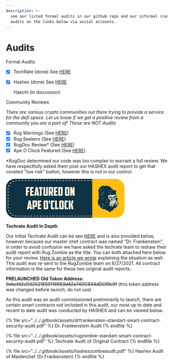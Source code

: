 ```yaml
---
description: >-
  see our listed formal audits in our github repo and our informal (community)
  audits on the links below via social accounts.
---
```


# Audits

Formal Audits

* [x] TechRate (done) See [HERE](https://github.com/TechRate/Smart-Contract-Audits/blob/main/DrFrankenstein%20Standart%20Smart%20Contract%20Security%20Audit.pdf)
*   [x] Hashex (done) See [HERE](https://github.com/HashEx/public\_audits/blob/master/rugzombie/Zombie%20report.pdf)

    Haechi (in discussion)&#x20;

Community Reviews

_There are various crypto communities out there trying to provide a service for the defi space. Let us know if we get a positive review from a community you are a part of! These are NOT Audits_

* [x] Rug Warnings (See [HERE](https://www.rugwarnings.com))
* [x] Rug Seekers (See [HERE](https://twitter.com/rugseekers/status/1432930057295704067?s=21))
* [x] RugDoc Review\* (See [HERE](https://rugdoc.io/project/rugzombie/))
* [x] Ape O Clock Featured (See [HERE](https://www.apeoclock.com/launch/rugzombie-nft-launch/))

\*RugDoc determined our code was too complex to warrant a full review. We have respectfully asked them post our HASHEX audit report to get that coveted "low risk" button, however this is not in our control.

![](../../.gitbook/assets/featured-on-apeoclock-light.png)

**Techrate Audit In Depth**

Our Initial Techrate Audit can be see [HERE](https://github.com/TechRate/Smart-Contract-Audits/blob/main/DrFrankenstein%20Standart%20Smart%20Contract%20Security%20Audit.pdf) and is also provided below, however because our master chef contract was named "Dr. Frankenstein", in order to avoid confusion we have asked the techrate team to redraw their audit report with Rug Zombie as the title. You can both attached here below for your review. [Here is an article we wrote](https://rugzombie.medium.com/token-contract-address-has-been-updated-765b96dfc020) explaining the situation as well. This audit was re-sent to the RugZombie team on 6/27/2021. All contract information is the same for these two original audit reports:

**PRELAUNCHED Old Token Address:** ~~0xbefd2cD02021E59116953d42a74DC834dDCf9c9f~~ (this token address was changed before launch, do not use)&#x20;

As this audit was an audit commissioned preliminarily to launch, there are certain smart contracts not included in this audit, our most up to date and recent to date audit was conducted by HASHEX and can be viewed below.&#x20;

{% file src="../../.gitbook/assets/drfrankenstein-standart-smart-contract-security-audit.pdf" %}
Dr. Frankenstein Audit
{% endfile %}

{% file src="../../.gitbook/assets/rugzombie-standart-smart-contract-security-audit.pdf" %}
Techrate Audit of Original Contract
{% endfile %}

{% file src="../../.gitbook/assets/hashexzombieaudit.pdf" %}
Hashex Audit of Masterchef (Dr.Frankenstein)
{% endfile %}







